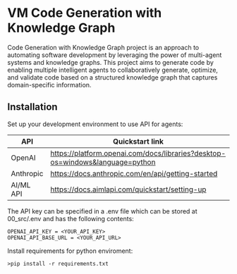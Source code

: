 # VM Code Generation with Knowledge Graph

Code Generation with Knowledge Graph project is an approach to automating software development by leveraging the power of multi-agent systems and knowledge graphs. This project aims to generate code by enabling multiple intelligent agents to collaboratively generate, optimize, and validate code based on a structured knowledge graph that captures domain-specific information.

## Installation
Set up your development environment to use API for agents:

| API    | Quickstart link |
| -------- | ------- |
| OpenAI  | <https://platform.openai.com/docs/libraries?desktop-os=windows&language=python>|
| Anthropic  | <https://docs.anthropic.com/en/api/getting-started>|
| AI/ML API  | <https://docs.aimlapi.com/quickstart/setting-up>|

The API key can be specified in a .env file which can be stored at 00_src/.env and has the following contents:

```
OPENAI_API_KEY = <YOUR_API_KEY>
OPENAI_API_BASE_URL = <YOUR_API_URL>
```

Install requirements for python enviroment:

```console
>pip install -r requirements.txt
```